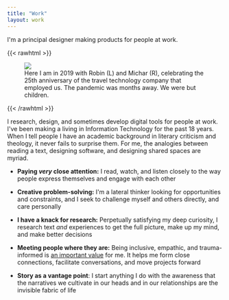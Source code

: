 ```yaml
---
title: "Work"
layout: work
---
```

I'm a principal designer making products for people at work.


{{< rawhtml >}}

  <figure>
    <img src="/img/zinzy.jpg" class="w-full" class="Two White men and a Black non-binary person in a lei smile at the camera with champagne glasses in their hand." />
    <figcaption>Here I am in 2019 with Robin (L) and Michar (R), celebrating the 25th anniversary of the travel technology company that employed us. The pandemic was months away. We were but children.</figcaption>
  </figure>
{{< /rawhtml >}}

I research, design, and sometimes develop digital tools for people at work. I've been making a living in Information Technology for the past 18 years. When I tell people I have an academic background in literary criticism and theology, it never fails to surprise them. For me, the analogies between reading a text, designing software, and designing shared spaces are myriad.

- **Paying _very_ close attention:** I read, watch, and listen closely to the way people express themselves and engage with each other

- **Creative problem-solving:** I'm a lateral thinker looking for opportunities and constraints, and I seek to challenge myself and others directly, and care personally

- **I have a knack for research:** Perpetually satisfying my deep curiosity, I research text _and_ experiences to get the full picture, make up my mind, and make better decisions

- **Meeting people where they are:** Being inclusive, empathic, and trauma-informed is [an important value](/values/) for me. It helps me form close connections, facilitate conversations, and move projects forward

- **Story as a vantage point**: I start anything I do with the awareness that the narratives we cultivate in our heads and in our relationships are the invisible fabric of life